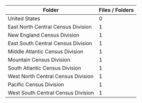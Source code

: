 | Folder                             |   Files / Folders |
|------------------------------------|-------------------|
| United States                      |                 0 |
| East North Central Census Division |                 1 |
| New England Census Division        |                 1 |
| East South Central Census Division |                 1 |
| Middle Atlantic Census Division    |                 1 |
| Mountain Census Division           |                 1 |
| South Atlantic Census Division     |                 1 |
| West North Central Census Division |                 1 |
| Pacific Census Division            |                 1 |
| West South Central Census Division |                 1 |